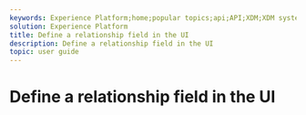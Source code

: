 ```yaml
---
keywords: Experience Platform;home;popular topics;api;API;XDM;XDM system;;experience data model;data model;ui;workspace;
solution: Experience Platform
title: Define a relationship field in the UI
description: Define a relationship field in the UI
topic: user guide
---
```


# Define a relationship field in the UI